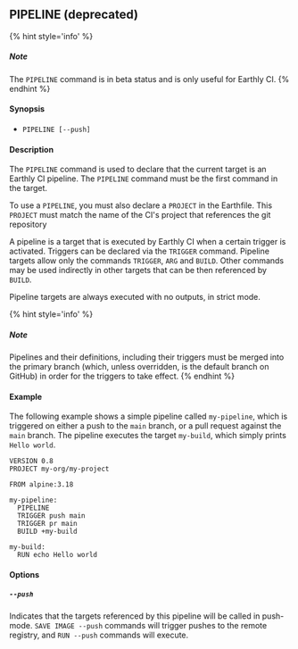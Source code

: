 ## PIPELINE (**deprecated**)

{% hint style='info' %}
##### Note
The `PIPELINE` command is in beta status and is only useful for Earthly CI.
{% endhint %}

#### Synopsis

* `PIPELINE [--push]`

#### Description

The `PIPELINE` command is used to declare that the current target is an Earthly CI pipeline. The `PIPELINE` command must be the first command in the target.

To use a `PIPELINE`, you must also declare a `PROJECT` in the Earthfile. This `PROJECT` must match the name of the CI's project that references the git repository

A pipeline is a target that is executed by Earthly CI when a certain trigger is activated. Triggers can be declared via the `TRIGGER` command. Pipeline targets allow only the commands `TRIGGER`, `ARG` and `BUILD`. Other commands may be used indirectly in other targets that can be then referenced by `BUILD`.

Pipeline targets are always executed with no outputs, in strict mode.

{% hint style='info' %}
##### Note
Pipelines and their definitions, including their triggers must be merged into the primary branch (which, unless overridden, is the default branch on GitHub) in order for the triggers to take effect.
{% endhint %}

#### Example

The following example shows a simple pipeline called `my-pipeline`, which is triggered on either a push to the `main` branch, or a pull request against the `main` branch. The pipeline executes the target `my-build`, which simply prints `Hello world`.

```Earthfile
VERSION 0.8
PROJECT my-org/my-project

FROM alpine:3.18

my-pipeline:
  PIPELINE
  TRIGGER push main
  TRIGGER pr main
  BUILD +my-build

my-build:
  RUN echo Hello world
```

#### Options

##### `--push`

Indicates that the targets referenced by this pipeline will be called in push-mode. `SAVE IMAGE --push` commands will trigger pushes to the remote registry, and `RUN --push` commands will execute.

